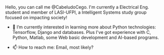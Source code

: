 Hello, you can call me @CabeludoCego. 
I'm currently a Electrical Eng. student and member of LASI-UFPI, a Intelligent Systems study group focused on impacting society! 

- 👀 I’m currently interested in learning more about Python technologies: Tensorflow, Django and databases. 
Plus I've got experience with C, Python, Matlab, some Web basic development and AI-based programs.

- 📫 How to reach me: Email, most likely? 

<!---
CabeludoCego/CabeludoCego is a ✨ special ✨ repository because its `README.md` (this file) appears on your GitHub profile.
You can click the Preview link to take a look at your changes.
--->
